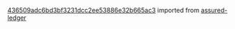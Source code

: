 [436509adc6bd3bf3231dcc2ee53886e32b665ac3](https://github.com/insolar/assured-ledger/commit/436509adc6bd3bf3231dcc2ee53886e32b665ac3) imported from [assured-ledger](https://github.com/insolar/assured-ledger)
